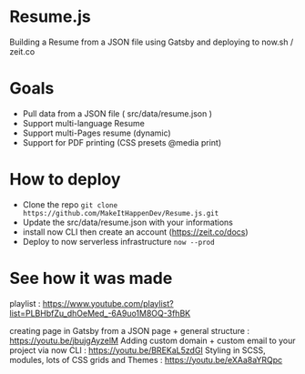 # Resume.js

Building a Resume from a JSON file using Gatsby and deploying to now.sh / zeit.co

# Goals

 - Pull data from a JSON file ( src/data/resume.json )
 - Support multi-language Resume
 - Support multi-Pages resume (dynamic)
 - Support for PDF printing (CSS presets @media print)

# How to deploy

 - Clone the repo `git clone https://github.com/MakeItHappenDev/Resume.js.git` 
 - Update the src/data/resume.json with your informations
 - install now CLI then create an account (https://zeit.co/docs)
 - Deploy to now serverless infrastructure `now --prod`

# See how it was made

playlist : https://www.youtube.com/playlist?list=PLBHbfZu_dhOeMed_-6A9uo1M8OQ-3fhBK

creating page in Gatsby from a JSON page + general structure : https://youtu.be/jbujgAyzelM
Adding custom domain + custom email to your project via now CLI : https://youtu.be/BREKaL5zdGI
Styling in SCSS, modules, lots of CSS grids and Themes : https://youtu.be/eXAa8aYRQpc
